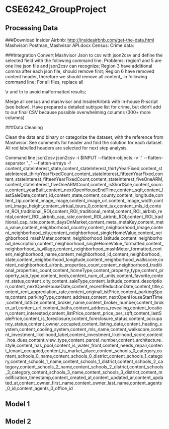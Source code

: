 # CSE6242_GroupProject
## Processing Data
###Download
Insider Airbnb:  http://insideairbnb.com/get-the-data.html
Mashvisor: Postman_Mashvisor API.docx
Census: 
Crime data:


###Integration
Convert Mashvisor Json to csv with json2csv and define the selected field with the following command line.
Problems: region1 and 5 are one line json file and json2csv can recognize;
Region 3 have additional comma after each json file, should remove first;
Region 6 have removed content header, therefore we should remove all content_ in following command line;
For all files, replace all <p></p> \r and \n to avoid malformatted results;

Merge all census and mashvisor and InsiderAirbnb with in-house R-script (see below). 
Have prepared a detailed subtype list for crime, but didn’t add to our final CSV because possible overwhelming columns (300+ more columns)

###Data Cleaning

Clean the data and binary or categorize the dataset, with the reference from Mashvisor. See comments for header and find the solution for each dataset. All red labelled headers are selected for next step analysis. 

Command line json2csv
json2csv -i $INPUT --flatten-objects  -v '.' --flatten-separator "_" --flatten-arrays  -f content_stateInterest_state,content_stateInterest_thirtyYearFixed,content_stateInterest_thirtyYearFixedCount,content_stateInterest_fifteenYearFixed,content_stateInterest_fifteenYearFixedCount,content_stateInterest_fiveOneARM,content_stateInterest_fiveOneARMCount,content_isShortSale,content_source,content_yearBuilt,content_nextOpenHouseEndTime,content_sqft,content_lastSaleDate,content_id,content_state,content_county,content_longitude,content_zip,content_image_image,content_image_url,content_image_width,content_image_height,content_virtual_tours_0,content_tax,content_mls_id,content_ROI_traditional_ROI,content_ROI_traditional_rental,content_ROI_airbnb_rental,content_ROI_airbnb_cap_rate,content_ROI_airbnb_ROI,content_ROI_traditional_cap_rate,content_daysOnMarket,content_meta_metaKey,content_meta_value,content_neighborhood_country,content_neighborhood_image,content_neighborhood_city,content_neighborhood_singleHomeValue,content_neighborhood_mashMeter,content_neighborhood_latitude,content_neighborhood_description,content_neighborhood_singleHomeValue_formatted,content_neighborhood_is_village,content_neighborhood_mashMeter_formatted,content_neighborhood_name,content_neighborhood_id,content_neighborhood_state,content_neighborhood_longitude,content_neighborhood_walkscore,content_neighborhood_airbnb_properties_count,content_neighborhood_traditional_properties_count,content_homeType,content_property_type,content_property_sub_type,content_beds,content_num_of_units,content_favorite,content_status,content_city,content_saleType,content_latitude,content_description,content_nextOpenHouseDate,content_recentReductionDate,content_title,content_rent_appreciation_rate,content_originalListPrice,content_parkingSpots,content_parkingType,content_address,content_nextOpenHouseStartTime,content_lotSize,content_broker_name,content_broker_number,content_broker_url,content_url,content_baths,content_address_revealing,content_location,content_interested,content_listPrice,content_price_per_sqft,content_lastSalePrice,content_is_foreclosure,content_foreclosure_status,content_occupancy_status,content_owner_occupied,content_listing_date,content_heating_system,content_cooling_system,content_mls_name,content_walkscore,content_investment_likelihood_label,content_investment_likelihood_score,content_hoa_dues,content_view_type,content_parcel_number,content_architecture_style,content_has_pool,content_is_water_front,content_needs_repair,content_tenant_occupied,content_is_market_place,content_schools_0_category,content_schools_0_name,content_schools_0_district,content_schools_1_category,content_schools_1_name,content_schools_1_district,content_schools_2_category,content_schools_2_name,content_schools_2_district,content_schools_3_category,content_schools_3_name,content_schools_3_district,content_modification_timestamp,content_created_at,content_updated_ar,content_updated_at,content_owner_first_name,content_owner_last_name,content_agents_0_id,content_agents_0_office_id

## Model 1
## Model 2
